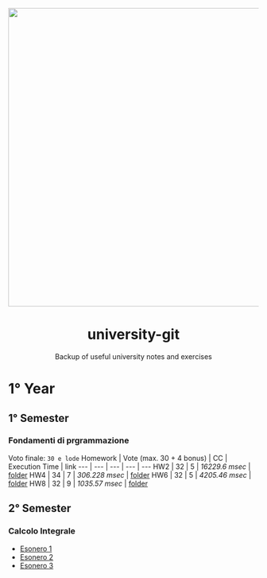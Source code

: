 <p align="center">
   <img src="https://user-images.githubusercontent.com/40722616/173250237-1430a661-74e5-4843-a584-a4af1ce7d763.png"
    style="width:15vh">

</p>

<h1 align="center">university-git</h1>
<p align="center">Backup of useful university notes and exercises </p>

# 1° Year
## 1° Semester
### Fondamenti di prgrammazione
Voto finale: ```30 e lode```
Homework | Vote (max. 30 + 4 bonus) | CC | Execution Time | link
--- | --- | --- | --- | ---
HW2 | 32 | 5 | *16229.6 msec* | [folder](/fondamenti-di-programmazione/HW2-req)
HW4 | 34 | 7 | *306.228 msec* | [folder](/fondamenti-di-programmazione/HW4-req)
HW6 | 32 | 5 | *4205.46 msec* | [folder](/fondamenti-di-programmazione/HW6-req)
HW8 | 32 | 9 | *1035.57 msec* | [folder](/fondamenti-di-programmazione/HW8-req)
## 2° Semester
### Calcolo Integrale
- [Esonero 1](/calcolo-integrale/esonero1)
- [Esonero 2](/calcolo-integrale/esonero2)
- [Esonero 3](/calcolo-integrale/esonero3)

